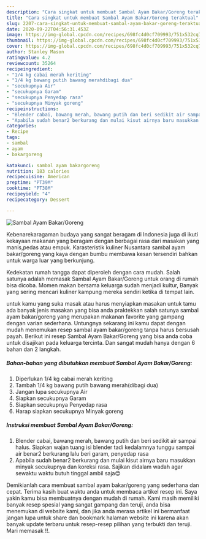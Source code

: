 ```yaml
---
description: "Cara singkat untuk membuat Sambal Ayam Bakar/Goreng teraktual"
title: "Cara singkat untuk membuat Sambal Ayam Bakar/Goreng teraktual"
slug: 2207-cara-singkat-untuk-membuat-sambal-ayam-bakar-goreng-teraktual
date: 2020-09-22T04:56:31.453Z
image: https://img-global.cpcdn.com/recipes/698fc4d0cf709993/751x532cq70/sambal-ayam-bakargoreng-foto-resep-utama.jpg
thumbnail: https://img-global.cpcdn.com/recipes/698fc4d0cf709993/751x532cq70/sambal-ayam-bakargoreng-foto-resep-utama.jpg
cover: https://img-global.cpcdn.com/recipes/698fc4d0cf709993/751x532cq70/sambal-ayam-bakargoreng-foto-resep-utama.jpg
author: Stanley Mason
ratingvalue: 4.2
reviewcount: 35264
recipeingredient:
- "1/4 kg cabai merah keriting"
- "1/4 kg bawang putih bawang merahdibagi dua"
- "secukupnya Air"
- "secukupnya Garam"
- "secukupnya Penyedap rasa"
- "secukupnya Minyak goreng"
recipeinstructions:
- "Blender cabai, bawang merah, bawang putih dan beri sedikit air sampai halus. Siapkan wajan tuang isi blender tadi kedalamnya tunggu sampai air benar2 berkurang lalu beri garam, penyedap rasa"
- "Apabila sudah benar2 berkurang dan mulai kisut airnya baru masukkan minyak secukupnya dan koreksi rasa. Sajikan didalam wadah agar sewaktu waktu butuh tinggal ambil saja😊"
categories:
- Recipe
tags:
- sambal
- ayam
- bakargoreng

katakunci: sambal ayam bakargoreng 
nutrition: 183 calories
recipecuisine: American
preptime: "PT39M"
cooktime: "PT38M"
recipeyield: "4"
recipecategory: Dessert

---
```



![Sambal Ayam Bakar/Goreng](https://img-global.cpcdn.com/recipes/698fc4d0cf709993/751x532cq70/sambal-ayam-bakargoreng-foto-resep-utama.jpg)

Kebenarekaragaman budaya yang sangat beragam di Indonesia juga di ikuti kekayaan makanan yang beragam dengan berbagai rasa dari masakan yang manis,pedas atau empuk. Karasteristik kuliner Nusantara sambal ayam bakar/goreng yang kaya dengan bumbu membawa kesan tersendiri bahkan untuk warga luar yang berkunjung.


Kedekatan rumah tangga dapat diperoleh dengan cara mudah. Salah satunya adalah memasak Sambal Ayam Bakar/Goreng untuk orang di rumah bisa dicoba. Momen makan bersama keluarga sudah menjadi kultur, Banyak yang sering mencari kuliner kampung mereka sendiri ketika di tempat lain.



untuk kamu yang suka masak atau harus menyiapkan masakan untuk tamu ada banyak jenis masakan yang bisa anda praktekkan salah satunya sambal ayam bakar/goreng yang merupakan makanan favorite yang gampang dengan varian sederhana. Untungnya sekarang ini kamu dapat dengan mudah menemukan resep sambal ayam bakar/goreng tanpa harus bersusah payah.
Berikut ini resep Sambal Ayam Bakar/Goreng yang bisa anda coba untuk disajikan pada keluarga tercinta. Dan sangat mudah hanya dengan 6 bahan dan 2 langkah.


<!--inarticleads1-->

##### Bahan-bahan yang dibutuhkan membuat Sambal Ayam Bakar/Goreng:

1. Diperlukan 1/4 kg cabai merah keriting
1. Tambah 1/4 kg bawang putih bawang merah(dibagi dua)
1. Jangan lupa secukupnya Air
1. Siapkan secukupnya Garam
1. Siapkan secukupnya Penyedap rasa
1. Harap siapkan secukupnya Minyak goreng




<!--inarticleads2-->

##### Instruksi membuat  Sambal Ayam Bakar/Goreng:

1. Blender cabai, bawang merah, bawang putih dan beri sedikit air sampai halus. Siapkan wajan tuang isi blender tadi kedalamnya tunggu sampai air benar2 berkurang lalu beri garam, penyedap rasa
1. Apabila sudah benar2 berkurang dan mulai kisut airnya baru masukkan minyak secukupnya dan koreksi rasa. Sajikan didalam wadah agar sewaktu waktu butuh tinggal ambil saja😊




Demikianlah cara membuat sambal ayam bakar/goreng yang sederhana dan cepat. Terima kasih buat waktu anda untuk membaca artikel resep ini. Saya yakin kamu bisa membuatnya dengan mudah di rumah. Kami masih memiliki banyak resep spesial yang sangat gampang dan teruji, anda bisa menemukan di website kami, dan jika anda merasa artikel ini bermanfaat jangan lupa untuk share dan bookmark halaman website ini karena akan banyak update terbaru untuk resep-resep pilihan yang terbukti dan teruji. Mari memasak !!. 
